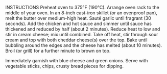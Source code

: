 INSTRUCTIONS
Preheat oven to 375°F (190°C). Arrange oven rack to the middle of your oven.
In an 8-inch cast-iron skillet (or an ovenproof pan), melt the butter over medium-high heat. Sauté garlic until fragrant (30 seconds). Add the chicken and hot sauce and simmer until sauce has thickened and reduced by half (about 2 minutes).
Reduce heat to low and stir in cream cheese; mix until combined. Take off heat, stir through sour cream and top with both cheddar cheese(s) over the top.
Bake until bubbling around the edges and the cheese has melted (about 10 minutes). Broil (or grill) for a further minute to brown on top.

Immediately garnish with blue cheese and green onions. Serve with vegetable sticks, chips, crusty bread pieces for dipping.